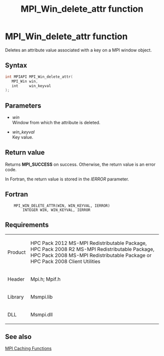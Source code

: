 ﻿---
title: MPI_Win_delete_attr function
TOCTitle: MPI_Win_delete_attr function
ms:assetid: fcc481c2-b8ea-4deb-a5aa-5f52daf786f3
ms:mtpsurl: https://msdn.microsoft.com/en-us/library/Dn520599(v=VS.85)
ms:contentKeyID: 59361070
ms.date: 03/28/2018
mtps_version: v=VS.85
f1_keywords:
- MPI_WIN_DELETE_ATTR
- mpif/MPI_Win_delete_attr
- mpi/MPI_WIN_DELETE_ATTR
dev_langs:
- C++
- C
---

# MPI\_Win\_delete\_attr function

Deletes an attribute value associated with a key on a MPI window object.

## Syntax

``` c++
int MPIAPI MPI_Win_delete_attr(
   MPI_Win win,
   int     win_keyval
);
```

## Parameters

  - *win*  
    Window from which the attribute is deleted.

  - *win\_keyval*  
    Key value.

## Return value

Returns **MPI\_SUCCESS** on success. Otherwise, the return value is an error code.

In Fortran, the return value is stored in the *IERROR* parameter.

## Fortran

``` FORTRAN
    MPI_WIN_DELETE_ATTR(WIN, WIN_KEYVAL, IERROR)
        INTEGER WIN, WIN_KEYVAL, IERROR
```

## Requirements

<table>
<colgroup>
<col/>
<col/>
</colgroup>
<tbody>
<tr class="odd">
<td><p>Product</p></td>
<td><p>HPC Pack 2012 MS-MPI Redistributable Package, HPC Pack 2008 R2 MS-MPI Redistributable Package, HPC Pack 2008 MS-MPI Redistributable Package or HPC Pack 2008 Client Utilities</p></td>
</tr>
<tr class="even">
<td><p>Header</p></td>
<td>Mpi.h;
Mpif.h</td>
</tr>
<tr class="odd">
<td><p>Library</p></td>
<td>Msmpi.lib</td>
</tr>
<tr class="even">
<td><p>DLL</p></td>
<td>Msmpi.dll</td>
</tr>
</tbody>
</table>


## See also

[MPI Caching Functions](mpi-caching-functions.md)

